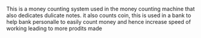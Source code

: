 This is a money counting system used in the money counting machine that also dedicates dulicate notes.
it also counts coin, this is used in a bank to help bank personalle to easily count money and hence increase speed of working leading to more prodits made
